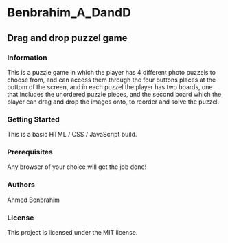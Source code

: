 # Benbrahim_A_DandD
## Drag and drop puzzel game

### Information
This is a puzzle game in which the player has 4 different photo puzzels to choose from, and can access them through the four buttons places at the bottom of the screen, and in each puzzel the player has two boards, one that includes the unordered puzzle pieces, and the second board which the player can drag and drop the images onto, to reorder and solve the puzzel.

### Getting Started
This is a basic HTML / CSS / JavaScript build.

### Prerequisites
Any browser of your choice will get the job done!

### Authors
Ahmed Benbrahim

### License
This project is licensed under the MIT license.
